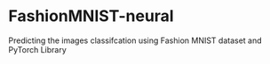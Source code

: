 # FashionMNIST-neural
 Predicting the images classifcation using Fashion MNIST dataset and PyTorch Library
